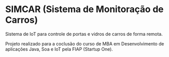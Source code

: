 # SIMCAR (Sistema de Monitoração de Carros)

Sistema de IoT para controle de portas e vidros de carros de forma remota.

Projeto realizado para a coclusão do curso de MBA em Desenvolvimento de aplicações Java, Soa e IoT pela FIAP (Startup One). 
